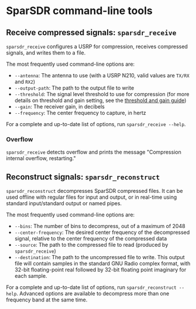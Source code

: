 # SparSDR command-line tools

## Receive compressed signals: `sparsdr_receive`

`sparsdr_receive` configures a USRP for compression, receives compressed signals,
and writes them to a file.

The most frequently used command-line options are:

* `--antenna`: The antenna to use (with a USRP N210, valid values are `TX/RX`
    and `RX2`)
* `--output-path`: The path to the output file to write
* `--threshold`: The signal level threshold to use for compression
    (for more details on threshold and gain setting, see the
    [threshold and gain guide](threshold_gain.md))
* `--gain`: The receiver gain, in decibels
* `--frequency`: The center frequency to capture, in hertz

For a complete and up-to-date list of options, run `sparsdr_receive --help`.

### Overflow

`sparsdr_receive` detects overflow and prints the message "Compression internal overflow, restarting."

## Reconstruct signals: `sparsdr_reconstruct`

`sparsdr_reconstruct` decompresses SparSDR compressed files. It can be used
offline with regular files for input and output, or in real-time using standard
input/standard output or named pipes.

The most frequently used command-line options are:

* `--bins`: The number of bins to decompress, out of a maximum of 2048
* `--center-frequency`: The desired center frequency of the decompressed signal,
    relative to the center frequency of the compressed data
* `--source`: The path to the compressed file to read (produced by `sparsdr_receive`)
* `--destination`: The path to the uncompressed file to write. This output
    file will contain samples in the standard GNU Radio complex format, with
    32-bit floating-point real followed by 32-bit floating point imaginary
    for each sample.

For a complete and up-to-date list of options, run `sparsdr_reconstruct --help`.
Advanced options are available to decompress more than one frequency band
at the same time.
